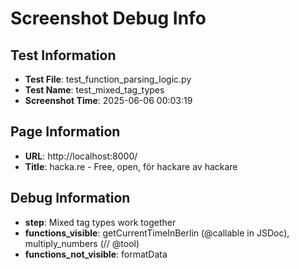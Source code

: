 # Screenshot Debug Info

## Test Information

- **Test File**: test_function_parsing_logic.py
- **Test Name**: test_mixed_tag_types
- **Screenshot Time**: 2025-06-06 00:03:19

## Page Information

- **URL**: http://localhost:8000/
- **Title**: hacka.re - Free, open, för hackare av hackare

## Debug Information

- **step**: Mixed tag types work together
- **functions_visible**: getCurrentTimeInBerlin (@callable in JSDoc), multiply_numbers (// @tool)
- **functions_not_visible**: formatData

